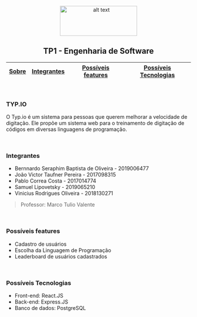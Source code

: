 
<div align="center">
  
<p>
<img src="https://upload.wikimedia.org/wikipedia/commons/thumb/c/c3/Logo_UFMG.png/320px-Logo_UFMG.png" alt="alt text" width="210" height="82">
</p>


<p> <h2> TP1 - Engenharia de Software </h2> </p>

  
| [Sobre](#Sobre) | [Integrantes](#integrantes) | [Possíveis features](#possíveis-features) | [Possíveis Tecnologias](#possíveis-tecnologias) |
| - | - | - | - |
  
</div>

</br>

### TYP.IO

O Typ.io é um sistema para pessoas que querem melhorar a velocidade de digitação. Ele propõe um sistema web para o treinamento de digitação de códigos em diversas linguagens de programação.

</br>



### Integrantes
- Bernnardo Seraphim Baptista de Oliveira - 2019006477
- João Victor Taufner Pereira - 2017098315
- Pablo Correa Costa - 2017014774
- Samuel Lipovetsky - 2019065210
- Vinicius Rodrigues Oliveira - 2018130271

> Professor: Marco Tulio Valente

</br>


### Possíveis features
- Cadastro de usuários
- Escolha da Linguagem de Programação
- Leaderboard de usuários cadastrados

</br>


### Possíveis Tecnologias
- Front-end: React.JS
- Back-end:  Express.JS
- Banco de dados: PostgreSQL
